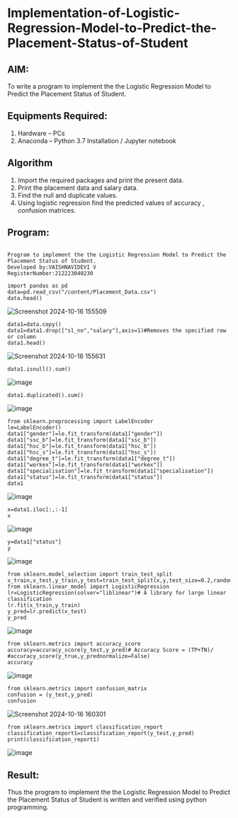 # Implementation-of-Logistic-Regression-Model-to-Predict-the-Placement-Status-of-Student

## AIM:
To write a program to implement the the Logistic Regression Model to Predict the Placement Status of Student.

## Equipments Required:
1. Hardware – PCs
2. Anaconda – Python 3.7 Installation / Jupyter notebook

## Algorithm
1. Import the required packages and print the present data.
2. Print the placement data and salary data.
3. Find the null and duplicate values.
4. Using logistic regression find the predicted values of accuracy , confusion matrices.
## Program:
```

Program to implement the the Logistic Regression Model to Predict the Placement Status of Student.
Developed by:VAISHNAVIDEVI V
RegisterNumber:212223040230

```
```
import pandas as pd
data=pd.read_csv("/content/Placement_Data.csv")
data.head()
```
![Screenshot 2024-10-16 155509](https://github.com/user-attachments/assets/371b9048-d88c-4fe6-be70-126ca948257c)
```
data1=data.copy()
data1=data1.drop(["sl_no","salary"],axis=1)#Removes the specified row or column
data1.head()
```
![Screenshot 2024-10-16 155631](https://github.com/user-attachments/assets/a54ed61e-e1d1-43a4-a3c8-ceb1b92bf29b)
```
data1.isnull().sum()
```
![image](https://github.com/user-attachments/assets/15be1bad-0fe6-469c-909c-c5a46fb19c58)
```
data1.duplicated().sum()
```
![image](https://github.com/user-attachments/assets/69284523-b654-4961-9dca-79d75bbed830)
```
from sklearn.preprocessing import LabelEncoder
le=LabelEncoder()
data1["gender"]=le.fit_transform(data1["gender"])
data1["ssc_b"]=le.fit_transform(data1["ssc_b"])
data1["hsc_b"]=le.fit_transform(data1["hsc_b"])
data1["hsc_s"]=le.fit_transform(data1["hsc_s"])
data1["degree_t"]=le.fit_transform(data1["degree_t"])
data1["workex"]=le.fit_transform(data1["workex"])
data1["specialisation"]=le.fit_transform(data1["specialisation"])
data1["status"]=le.fit_transform(data1["status"])
data1
```
![image](https://github.com/user-attachments/assets/90489b81-6a98-4097-93a6-b7d110f88f2c)
```
x=data1.iloc[:,:-1]
x
```
![image](https://github.com/user-attachments/assets/b096d4d5-c419-495b-893c-98c41a2c9202)
```
y=data1["status"]
y
```
![image](https://github.com/user-attachments/assets/5e2ecad1-03f3-4467-a0a1-2cabd260826f)
```
from sklearn.model_selection import train_test_split
x_train,x_test,y_train,y_test=train_test_split(x,y,test_size=0.2,random_state=0)
from sklearn.linear_model import LogisticRegression
lr=LogisticRegression(solver="liblinear")# A library for large linear classification
lr.fit(x_train,y_train)
y_pred=lr.predict(x_test)
y_pred
```
![image](https://github.com/user-attachments/assets/27729d1d-6504-47a4-87d2-25c6e443f7d4)
```
from sklearn.metrics import accuracy_score
accuracy=accuracy_score(y_test,y_pred)# Accuracy Score = (TP+TN)/
#accuracy_score(y_true,y_prednormalize=False)
accuracy
```
![image](https://github.com/user-attachments/assets/bbc81b26-5787-4303-be30-a150dabd72d0)
```
from sklearn.metrics import confusion_matrix
confusion = (y_test,y_pred)
confusion
```
![Screenshot 2024-10-16 160301](https://github.com/user-attachments/assets/dc2098a7-68ef-4b77-9ce9-e7320a1e6104)
```
from sklearn.metrics import classification_report
classification_report1=classification_report(y_test,y_pred)
print(classification_report1)
```
![image](https://github.com/user-attachments/assets/9abeea08-8830-4742-9244-64ad8e1f9d23)

## Result:
Thus the program to implement the the Logistic Regression Model to Predict the Placement Status of Student is written and verified using python programming.
